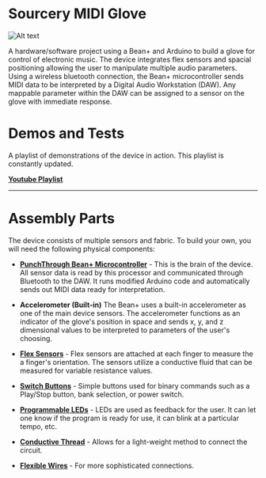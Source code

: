 # Sourcery MIDI Glove

![Alt text]( https://cloud.githubusercontent.com/assets/17751787/21694473/24d0cdae-d34b-11e6-8099-01050c640021.JPG "Prototype")

A hardware/software project using a Bean+ and Arduino to build a glove for control of electronic music. The device integrates flex sensors 
and spacial positioning allowing the user to manipulate multiple audio parameters. Using a wireless bluetooth connection, the Bean+
microcontroller sends MIDI data to be interpreted by a Digital Audio Workstation (DAW). Any mappable parameter within the DAW can be
assigned to a sensor on the glove with immediate response. 

# Demos and Tests
A playlist of demonstrations of the device in action. This playlist is constantly updated.

[**Youtube Playlist**](https://www.youtube.com/watch?v=zSRMGvY-cKg&list=PLb5gDGqPoS3pkmFexbJDEEukBEd1r7V4p)
___

# Assembly Parts
The device consists of multiple sensors and fabric. To build your own, you will need the following physical components:
  - [**PunchThrough Bean+ Microcontroller**](http://store.punchthrough.com/collections/bean-family/products/lightblue-bean-plus) - This is the brain of the device. 
  All sensor data is read by this processor and communicated through Bluetooth to the DAW. It runs modified Arduino code and automatically 
  sends out MIDI data ready for interpretation.
  
  - **Accelerometer (Built-in)**
    The Bean+ uses a built-in accelerometer as one of the main device sensors. The accelerometer functions as an indicator of the 
    glove's position in space and sends x, y, and z dimensional values to be interpreted to parameters of the user's choosing.
  - [**Flex Sensors**](https://www.sparkfun.com/products/10264) - Flex sensors are attached at each finger to measure the a finger's 
  orientation. The sensors utilize a conductive fluid that can be measured for variable resistance values.
  - [**Switch Buttons**](https://www.sparkfun.com/products/10442) - Simple buttons used for binary commands such as a Play/Stop button, 
  bank selection, or power switch.
  - [**Programmable LEDs**](https://www.sparkfun.com/products/105) - LEDs are used as feedback for the user. It can let one know if the
  program is ready for use, it can blink at a particular tempo, etc.
  - [**Conductive Thread**](https://www.sparkfun.com/products/10867) - Allows for a light-weight method to connect the circuit. 
  - [**Flexible Wires**](https://www.sparkfun.com/products/10649) - For more sophisticated connections.
